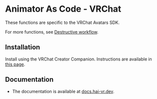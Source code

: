 Animator As Code - VRChat
=====

These functions are specific to the VRChat Avatars SDK.

For more functions, see [Destructive workflow](https://github.com/hai-vr/animator-as-code-vrchat-destructive-workflow).

## Installation

Install using the VRChat Creator Companion. Instructions are available in [this page](https://docs.hai-vr.dev/docs/products/animator-as-code/install).

## Documentation

- The documentation is available at [docs.hai-vr.dev](https://docs.hai-vr.dev/docs/products/animator-as-code/functions/vrchat).

